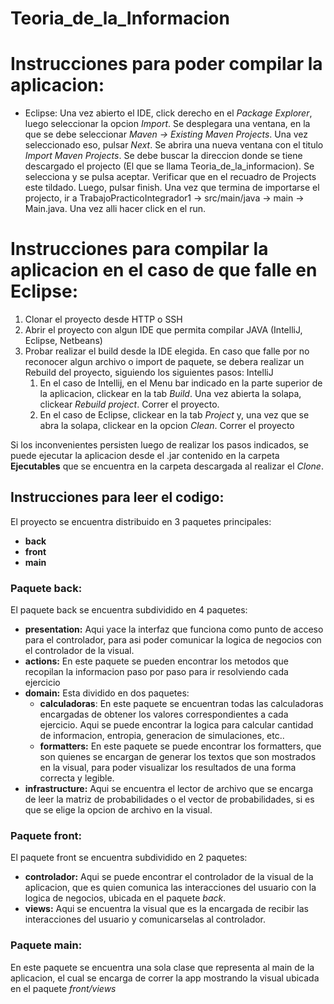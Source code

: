 # Teoria_de_la_Informacion

<h1>Instrucciones para poder compilar la aplicacion: </h1>
<ul>
  <li>Eclipse: Una vez abierto el IDE, click derecho en el <em>Package Explorer</em>, luego seleccionar la opcion <em>Import</em>. Se desplegara una ventana, en la que se debe seleccionar <em>Maven -> Existing Maven Projects</em>. Una vez seleccionado eso, pulsar <em>Next</em>. Se abrira una nueva ventana con el titulo <em>Import Maven Projects</em>. Se debe buscar la direccion donde se tiene descargado el projecto (El que se llama Teoria_de_la_informacion). Se selecciona y se pulsa aceptar. Verificar que en el recuadro de Projects este tildado. Luego, pulsar finish. Una vez que termina de importarse el projecto, ir a TrabajoPracticoIntegrador1 -> src/main/java -> main -> Main.java. Una vez alli hacer click en el run.</li>
</ul>


<h1>Instrucciones para compilar la aplicacion en el caso de que falle en Eclipse: </h1>

<ol>
  <li> Clonar el proyecto desde HTTP o SSH </li>
  <li> Abrir el proyecto con algun IDE que permita compilar JAVA (IntelliJ, Eclipse, Netbeans) </li>
  <li> 
    Probar realizar el build desde la IDE elegida. En caso que falle por no reconocer algun archivo o import de paquete, se debera realizar un Rebuild del proyecto, siguiendo los siguientes pasos: IntelliJ
    <ol>
      <li> En el caso de Intellij, en el Menu bar indicado en la parte superior de la aplicacion, clickear en la tab <em>Build</em>. Una vez abierta la solapa, clickear <em>Rebuild project</em>. Correr el proyecto.
      <li> En el caso de Eclipse, clickear en la tab <em>Project</em> y, una vez que se abra la solapa, clickear en la opcion <em>Clean</em>. Correr el proyecto</li>
    </ol>
  </li>
</ol>


<p> Si los inconvenientes persisten luego de realizar los pasos indicados, se puede ejecutar la aplicacion desde el .jar contenido en la carpeta <b>Ejecutables</b> que se encuentra en la carpeta descargada al realizar el <em>Clone</em>. </p>


<h2>Instrucciones para leer el codigo: </h2>

<p>
  El proyecto se encuentra distribuido en 3 paquetes principales:
  <ul>
    <li><b>back</b></li>
    <li><b>front</b></li>
    <li><b>main</b></li>
  </ul>
</p>

<h3>Paquete back: </h3>
<p>
  El paquete back se encuentra subdividido en 4 paquetes:
  <ul>
    <li><b>presentation:</b> Aqui yace la interfaz que funciona como punto de acceso para el controlador, para asi poder comunicar la logica de negocios con el controlador de la visual.</li>
    <li><b>actions:</b> En este paquete se pueden encontrar los metodos que recopilan la informacion paso por paso para ir resolviendo cada ejercicio </li>
    <li><b>domain:</b> Esta dividido en dos paquetes:
      <ul>
        <li><b>calculadoras</b>: En este paquete se encuentran todas las calculadoras encargadas de obtener los valores correspondientes a cada ejercicio. Aqui se puede encontrar la logica para calcular cantidad de informacion, entropia, generacion de simulaciones, etc..</b></li>
    <li><b>formatters:</b> En este paquete se puede encontrar los formatters, que son quienes se encargan de generar los textos que son mostrados en la visual, para poder visualizar los resultados de una forma correcta y legible.</li>
      </ul>
    </li>
    <li><b>infrastructure:</b> Aqui se encuentra el lector de archivo que se encarga de leer la matriz de probabilidades o el vector de probabilidades, si es que se elige la opcion de archivo en la visual.</li>
  </ul>
</p>



<h3>Paquete front: </h3>
<p>
  El paquete front se encuentra subdividido en 2 paquetes:
  <ul>
    <li><b>controlador:</b> Aqui se puede encontrar el controlador de la visual de la aplicacion, que es quien comunica las interacciones del usuario con la logica de negocios, ubicada en el paquete <em>back</em>.</li>
    <li><b>views:</b> Aqui se encuentra la visual que es la encargada de recibir las interacciones del usuario y comunicarselas al controlador.</li>
</ul>
</p>



<h3>Paquete main: </h3>
<p>
   En este paquete se encuentra una sola clase que representa al main de la aplicacion, el cual se encarga de correr la app mostrando la visual ubicada en el paquete <em>front/views</em>
</p>

